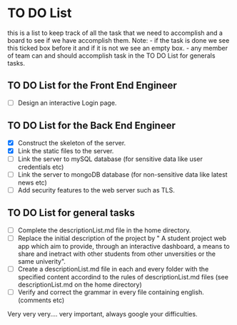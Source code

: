 # TO DO List
this is a list to keep track of all the task that we need to accomplish and a board to see if we have accomplish them.
Note: - if the task is done we see this ticked box before it and if it is not we see an empty box.
      - any member of team can and should accomplish task in the TO DO List for generals tasks.


## TO DO List for the Front End Engineer
- [ ] Design an interactive Login page.


## TO DO List for the  Back End Engineer

- [x] Construct the skeleton of the server. 
- [x] Link the static files to the server.
- [ ] Link the server to mySQL database (for sensitive data like user credentials etc)
- [ ] Link the server to mongoDB database (for non-sensitive data like latest news etc)
- [ ] Add security features to the web server such as TLS. 

## TO DO List for general tasks

- [ ] Complete the descriptionList.md file in the home directory.
- [ ] Replace the initial description of the project by " A student project web app which aim to provide,
      through an interactive dashboard, a means to share and inetract with other students from other
      unversities or the same univerity".
- [ ] Create a  descriptionList.md file in each and every folder with the specified content accordind to the
      rules of descriptionList.md files (see descriptionList.md on the home directory)
- [ ] Verify and correct the grammar in every file containing english.(comments etc)

Very very very.... very important, always google your difficulties.
